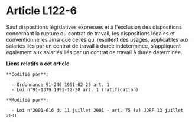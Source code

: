 # Article L122-6

Sauf dispositions législatives expresses et à l'exclusion des dispositions concernant la rupture du contrat de travail, les
dispositions légales et conventionnelles ainsi que celles qui résultent des usages, applicables aux salariés liés par un
contrat de travail à durée indéterminée, s'appliquent également aux salariés liés par un contrat de travail à durée
déterminée.

**Liens relatifs à cet article**

	**Codifié par**:

	  - Ordonnance 91-246 1991-02-25 art. 1
	  - Loi n°91-1379 1991-12-28 art. 1 (ratification)

	**Modifié par**:

	  - Loi n°2001-616 du 11 juillet 2001 - art. 75 (V) JORF 13 juillet 2001
